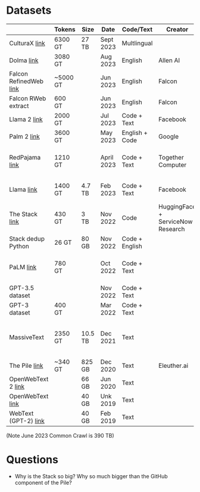 
# Datasets

|                                                                                                                                                                                         | Tokens   | Size | Date       | Code/Text      | Creator                           | License             | Notes                                                                                                              |
|-----------------------------------------------------------------------------------------------------------------------------------------------------------------------------------------|----------|------|------------|----------------|-----------------------------------|---------------------|--------------------------------------------------------------------------------------------------------------------|
| CulturaX [link](https://arxiv.org/pdf/2309.09400.pdf)                                                                                                                                   | 6300 GT  | 27 TB | Sept 2023  | Multlingual    |                                   | Custom              |                                                                                                                    |
| Dolma  [link](https://blog.allenai.org/dolma-3-trillion-tokens-open-llm-corpus-9a0ff4b8da64)                                                                                            | 3080 GT  |    | Aug 2023   | English        | Allen AI                          | Custom              |
| Falcon RefinedWeb  [link](https://arxiv.org/pdf/2306.01116.pdf)                                                                                                                         | ~5000 GT |    | Jun 2023   | English        | Falcon                            | Not Public          |                                                                                                                    |  
| Falcon RWeb extract                                                                                                                                                                     | 600 GT   |    | Jun 2023   | English        | Falcon                            |                     |
| Llama 2  [link](https://ai.meta.com/research/publications/llama-2-open-foundation-and-fine-tuned-chat-models/)                                                                          | 2000 GT  |    | Jul 2023   | Code + Text    | Facebook                          | Not Public          | [link](https://www.cnbc.com/2023/05/16/googles-palm-2-uses-nearly-five-times-more-text-data-than-predecessor.html) |
| Palm 2  [link](https://ai.google/discover/palm2/)                                                                                                                                       | 3600 GT  |    | May 2023   | English + Code | Google                            | Not Public          |                                                                                                                    |                  |                                                                                                                    |                                                                                                                   |                                                                                                                   |                                                                                                                    | RedPajama  [link](https://together.ai/blog/redpajama)                                                                       | 1210 GT  |    | April 2023 |                 | Underlying Licenses                                       | "Cleanroom" replication of Llama | 
| RedPajama  [link](https://together.ai/blog/redpajama)                                                                                                                                   | 1210 GT  |    | April 2023 | Code + Text    | Together Computer                 | Underlying Licenses | "Cleanroom replication" of Llama dataset                                                                           |
| Llama  [link](https://research.facebook.com/file/1574548786327032/LLaMA--Open-and-Efficient-Foundation-Language-Models.pdf)                                                             | 1400 GT  | 4.7 TB | Feb 2023   | Code + Text    | Facebook                          | Not Public          | English Text only [Components](LlamaComponents.png)                                                                |
| The Stack  [link](https://arxiv.org/pdf/2211.15533.pdf)                                                                                                                                 | 430 GT   | 3 TB | Nov 2022   | Code           | HuggingFace + ServiceNow Research |                     | All langs, Permissive license [Components](StackComponents.png)                                                    |
| Stack dedup Python                                                                                                                                                                      | 26 GT    | 80 GB | Nov 2022   | Code + English |                                   |                     | Python only                                                                                                        |
| PaLM  [link](https://ai.google/static/documents/palm2techreport.pdf?_gl=1*jep511*_up*MQ..*_ga*MzQwMDY2MDE1LjE2OTU0ODM0Mjk.*_ga_KFG60X3H7K*MTY5NTQ4MzQyOS4xLjAuMTY5NTQ4MzQyOS4wLjAuMA..) | 780 GT   |    | Oct 2022   | Code + Text    |                                   |                     | 50% tokens "social media convs"                                                                                    |
| GPT-3.5 dataset                                                                                                                                                                         |          |    | Nov 2022   | Code + Text    |                                   |                     | Undisclosed                                                                                                        |
| GPT-3 dataset                                                                                                                                                                           | 400 GT   |    | Mar 2022   | Code + Text    |                                   |                     | [Components](GPT3Components.png)                                                                                   | 
| MassiveText                                                                                                                                                                             | 2350 GT  | 10.5 TB | Dec 2021   | Text           |                                   |                     | "We do not attempt to filter out low quality" English only                                                         |
| The Pile [link](https://pile.eleuther.ai/)                                                                                                                                              | ~340 GT  | 825 GB | Dec 2020   | Text           | Eleuther.ai                       |                     | [Components](PileComponents.md)                                                                                    |
| OpenWebText 2  [link](https://github.com/jcpeterson/openwebtext)                                                                                                                        |          | 66 GB | Jun 2020   | Text           |                                   |                     |                                                                                                                    |                 |  
| OpenWebText  [link](https://github.com/jcpeterson/openwebtext)                                                                                                                          |          | 40 GB | Unk 2019   | Text           |                                   |                     | Repl of WebText                                                                                                    | 
| WebText (GPT-2)  [link](https://d4mucfpksywv.cloudfront.net/better-language-models/language_models_are_unsupervised_multitask_learners.pdf)                                             |          | 40 GB | Feb 2019   | Text           |                                   |                     | Outbound Reddit links                                                                                              |

(Note June 2023 Common Crawl is 390 TB)


# Questions

* Why is the Stack so big? Why so much bigger than the GitHub component of the Pile?


